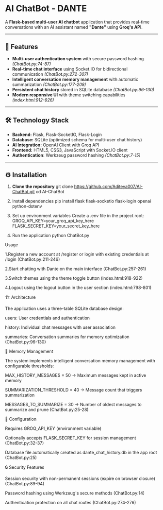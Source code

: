 # AI ChatBot - DANTE

A **Flask-based multi-user AI chatbot** application that provides real-time conversations with an AI assistant named **"Dante"** using **Groq's API**.

---

## 🚀 Features
- **Multi-user authentication system** with secure password hashing *(ChatBot.py:74-87)*
- **Real-time chat interface** using Socket.IO for bidirectional communication *(ChatBot.py:272-307)*
- **Intelligent conversation memory management** with automatic summarization *(ChatBot.py:177-208)*
- **Persistent chat history** stored in SQLite database *(ChatBot.py:96-130)*
- **Modern responsive UI** with theme switching capabilities *(index.html:912-926)*

---

## 🛠 Technology Stack
- **Backend:** Flask, Flask-SocketIO, Flask-Login  
- **Database:** SQLite (optimized schema for multi-user chat history)  
- **AI Integration:** OpenAI Client with Groq API  
- **Frontend:** HTML5, CSS3, JavaScript with Socket.IO client  
- **Authentication:** Werkzeug password hashing *(ChatBot.py:7-15)*  

---

## ⚙️ Installation

1. **Clone the repository**
   git clone https://github.com/Aditeya007/AI-ChatBot.git
   cd AI-ChatBot
   
2. Install dependencies
   pip install flask flask-socketio flask-login openai python-dotenv
   
3. Set up environment variables
   Create a .env file in the project root:
   GROQ_API_KEY=your_groq_api_key_here
   FLASK_SECRET_KEY=your_secret_key_here

4. Run the application
   python ChatBot.py

Usage

1.Register a new account at /register or login with existing credentials at /login (ChatBot.py:211-246)

2.Start chatting with Dante on the main interface (ChatBot.py:257-261)

3.Switch themes using the theme toggle button (index.html:918-922)

4.Logout using the logout button in the user section (index.html:798-801)

🏗 Architecture

The application uses a three-table SQLite database design:

users: User credentials and authentication

history: Individual chat messages with user association

summaries: Conversation summaries for memory optimization
(ChatBot.py:96-130)

🧠 Memory Management

The system implements intelligent conversation memory management with configurable thresholds:

MAX_HISTORY_MESSAGES = 50 → Maximum messages kept in active memory

SUMMARIZATION_THRESHOLD = 40 → Message count that triggers summarization

MESSAGES_TO_SUMMARIZE = 30 → Number of oldest messages to summarize and prune
(ChatBot.py:25-28)

🔧 Configuration

Requires GROQ_API_KEY (environment variable)

Optionally accepts FLASK_SECRET_KEY for session management (ChatBot.py:32-37)

Database file automatically created as dante_chat_history.db in the app root (ChatBot.py:25)

🔒 Security Features

Session security with non-permanent sessions (expire on browser closure) (ChatBot.py:89-94)

Password hashing using Werkzeug's secure methods (ChatBot.py:14)

Authentication protection on all chat routes (ChatBot.py:274-276)
